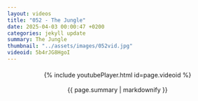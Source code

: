 ```yaml
---
layout: videos
title: "052 - The Jungle"
date: 2025-04-03 00:00:47 +0200
categories: jekyll update
summary: The Jungle
thumbnail: "../assets/images/052vid.jpg"
videoid: 5b4rJG8HgoI
---
```


<div style="text-align: center; margin-top: 20px;">
  {% include youtubePlayer.html id=page.videoid %}
  <p style="margin-top: 15px; font-size: 1.2em; color: #333;">
    <p>{{ page.summary | markdownify }}</p>
  </p>
</div>
